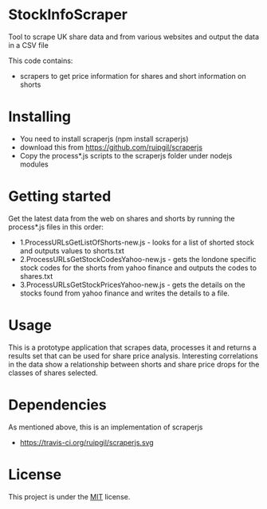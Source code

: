 # StockInfoScraper
Tool to scrape UK share data and from various websites and output the data in a CSV file

This code contains:
+ scrapers to get price information for shares and short information on shorts


# Installing

+ You need to install scraperjs (npm install scraperjs)
+ download this from https://github.com/ruipgil/scraperjs
+ Copy the process*.js scripts to the scraperjs folder under nodejs modules

# Getting started

Get the latest data from the web on shares and shorts by running the process*.js files in this order: 
+ 1.ProcessURLsGetListOfShorts-new.js - looks for a list of shorted stock and outputs values to shorts.txt
+ 2.ProcessURLsGetStockCodesYahoo-new.js - gets the londone specific stock codes for the shorts from yahoo finance and outputs the codes to shares.txt
+ 3.ProcessURLsGetStockPricesYahoo-new.js - gets the details on the stocks found from yahoo finance and writes the details to a file.


# Usage

This is a prototype application that scrapes data, processes it and returns a results set that can be used for share price analysis. Interesting correlations in the data show a relationship between shorts and share price drops for the classes of shares selected.


# Dependencies

As mentioned above, this is an implementation of scraperjs 
+ https://travis-ci.org/ruipgil/scraperjs.svg

# License

This project is under the [MIT](./LICENCE) license. 

